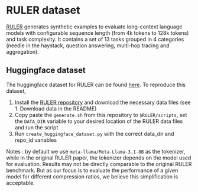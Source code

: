 # RULER dataset

[RULER](https://arxiv.org/abs/2404.06654) generates synthetic examples to evaluate long-context language models with configurable sequence length (from 4k tokens to 128k tokens) and task complexity. It contains a set of 13 tasks grouped in 4 categories (needle in the haystack, question answering, multi-hop tracing and aggregation).

## Huggingface dataset

The huggingface dataset for RULER can be found [here](https://huggingface.co/datasets/simonjegou/ruler). To reproduce this dataset,

1. Install the [RULER repository](https://github.com/hsiehjackson/RULER) and download the necessary data files (see 1. Download data in the README)
2. Copy paste the `generate.sh` from this repository to `$RULER/scripts`, set the `DATA_DIR` variable to your desired location of the RULER data files and run the script
3. Run `create_huggingface_dataset.py` with the correct data_dir and repo_id variables

Notes : by default we use `meta-llama/Meta-Llama-3.1-8B` as the tokenizer, while in the original RULER paper, the tokenizer depends on the model used for evaluation. Results may not be directly comparable to the original RULER benchmark. But as our focus is to evaluate the performance of a given model for different compression ratios, we believe this simplification is acceptable.